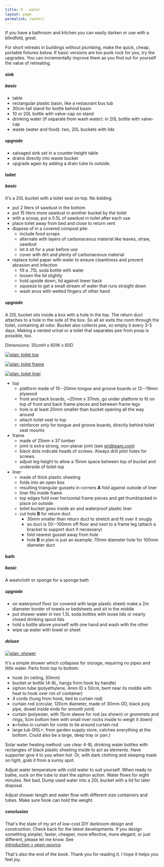 ```yaml
---
title: 9 - water
layout: page
permalink: /water/
---
```


If you have a bathroom and kitchen you can easily darken or use with a blindfold, great. 

For short retreats in buildings without plumbing, make the quick, cheap, portable fixtures below. If basic versions are too punk rock for you, try the upgrades. You can incrementally improve them as you find out for yourself the value of retreating.

#### sink

##### basic

- table
- rectangular plastic basin, like a restaurant bus tub
- 30cm-tall stand for bottle behind basin
- 10 or 20L bottle with valve-cap on stand
- drinking water (if separate from wash water): in 20L bottle with valve-cap
- waste (water and food): two, 20L buckets with lids

##### upgrade

- salvaged sink set in a counter-height table
- drains directly into waste bucket
- upgrade again by adding a drain tube to outside. 

#### toilet

##### basic

It's a 20L bucket with a toilet seat on top. No kidding.
    
- put 2 liters of sawdust in the bottom
- put 15 liters more sawdust in another bucket by the toilet
- with a scoop, put a 0.5L of sawdust in toilet after each use
- place toilet away from bed and close to return vent
- dispose of in a covered compost pile:
    - include food scraps 
    - alternate with layers of carbonaceous material like leaves, straw, sawdust
    - let it sit for a year before use
    - cover with dirt and plenty of carbonaceous material
- replace toilet paper with water to ensure cleanliness and prevent abrasion and infection
    - fill a .75L soda bottle with water
    - loosen the lid slightly
    - hold upside down, lid against lower back
    - squeeze to get a small stream of water that runs straight down
    - wash anus with wetted fingers of other hand

##### upgrade

A 20L bucket sits inside a box with a hole in the top. The return duct attaches to a hole in the side of the box. So all air exits the room through the toilet, containing all odor. Bucket also collects pee, so empty it every 3-5 days. Making a vented urinal or a toilet that separates pee from poop is possible, too. 

Dimensions: 35cmH x 60W x 60D

[![plan: toilet top](/img/plan/image/toilet-top.png)](/img/plan/toilet-top.pdf)

[![plan: toilet frame](/img/plan/image/toilet-frame.png)](/img/plan/toilet-frame.pdf)

[![plan: toilet liner](/img/plan/image/toilet-liner.png)](/img/plan/toilet-liner.pdf)

- top
    - platform made of 15--20mm tongue and groove boards or 12--19mm plywood
    - front and back boards, ~25mm x 37mm, go under platform to fit on top of front and back frame pieces and between frame legs
    - hole is at least 20mm smaller than bucket opening all the way around 
    - attach toilet seat to top 
    - reinforcer only for tongue and groove boards, directly behind toilet seat mounts
- frame
    - made of 25mm x 37 lumber
    - joint is extra strong, non-planar joint (see [gridbeam.com](http://gridbeam.com))
    - black dots indicate heads of screws. Always drill pilot holes for screws.
    - adjust leg height to allow a 15mm space between top of bucket and underside of toilet top
- liner
    - made of thick plastic sheeting 
    - folds into an open box
    - resulting triangular gussets in corners **A** fold against outside of liner
    - liner fits inside frame
    - top edges fold over horizontal frame pieces and get thumbtacked in place on outside
    - toilet bucket goes inside air and waterproof plastic liner
    - cut hole **B** for return duct 
        - 30mm smaller than return duct to stretch and fit over it snugly
        - so duct is 50--100mm off floor and next to a frame leg (attach a bracket to support duct if necessary) 
        - fold nearest gusset away from hole
        - hole **B** in plan is just an example: 70mm diameter hole for 100mm diameter duct

#### bath

##### basic

A washcloth or sponge for a sponge bath

##### upgrade

- on waterproof floor (or covered with large plastic sheet) make a 2m diameter border of towels or bedsheets and sit in the middle 
- put shower water in two 1.5L soda bottles with loose lids or nearly closed drinking spout lids
- hold a bottle above yourself with one hand and wash with the other
- wipe up water with towel or sheet

##### deluxe

[![plan: shower](/img/plan/image/shower.png)](/img/plan/shower.pdf)

It's a simple shower which collapses for storage, requiring no pipes and little water. Parts from top to bottom:

- hook (in ceiling, 50mm)
- bucket or bottle (4-8L, hangs from hook by handle)
- siphon tube (polyethylene, 4mm ID x 50cm, bent near its middle with heat to hook over rim of container)
- 4 cords (hung from hook, tied to curtain rod)
- curtain rod (circular, 120cm diameter, made of 30mm OD, black poly pipe, dowel inside ends for smooth joint)
- curtain (polyester, with 15cm sleeve for rod (as shown) or grommets and rings, 5cm bottom hem with small river rocks inside to weigh it down)
- **x**=holes in curtain for cords to tie around curtain rod
- large tub (90L+, from garden supply store, catches everything at the bottom. Could also be a large, deep tray or pan.)

Solar water heating method: use clear 4-8L drinking water bottles with rectangles of black plastic sheeting inside to act as elements. Have supporter give it to you when hot. Or, with dark clothing and sleeping mask on tight, grab it from a sunny spot.

Adjust water temperature with cold water to suit yourself. When ready to bathe, suck on the tube to start the siphon action. Water flows for eight minutes. Not bad. Dump used water into a 20L bucket with a lid for later disposal.

Adjust shower length and water flow with different size containers and tubes. Make sure hook can hold the weight.

##### conclusion

That's the state of my art of low-cost DIY darkroom design and construction. Check back for the latest developments. If you design something simpler, faster, cheaper, more effective, more elegant, or just different, please let me know. See  
[*introduction > open-source*](/introduction#open-source).

That's also the end of the book. Thank you for reading it. I hope it helps you feel joy.



